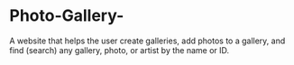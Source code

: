 # Photo-Gallery-
A website that helps the user create galleries, add photos to a gallery, and find (search) any gallery, photo, or artist by the name or ID.  
